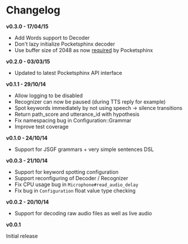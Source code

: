 # Changelog

**v0.3.0 - 17/04/15**

* Add Words support to Decoder
* Don't lazy initialize Pocketsphinx decoder
* Use buffer size of 2048 as now [required](https://github.com/cmusphinx/pocketsphinx/commit/541b5dfa87ef5fffe509d7c195803fd45749db5e) by Pocketsphinx


**v0.2.0 - 03/03/15**

* Updated to latest Pocketsphinx API interface


**v0.1.1 - 29/10/14**

* Allow logging to be disabled
* Recognizer can now be paused (during TTS reply for example)
* Spot keywords immediately by not using speech -> silence transitions
* Return path_score and utterance_id with hypothesis
* Fix namespacing bug in Configuration::Grammar
* Improve test coverage


**v0.1.0 - 24/10/14**

* Support for JSGF grammars + very simple sentences DSL


**v0.0.3 - 21/10/14**

* Support for keyword spotting configuration
* Support reconfiguring of Decoder / Recognizer
* Fix CPU usage bug in `Microphone#read_audio_delay`
* Fix bug in `Configuration` float value type checking


**v0.0.2 - 20/10/14**

* Support for decoding raw audio files as well as live audio


**v0.0.1**

Initial release
